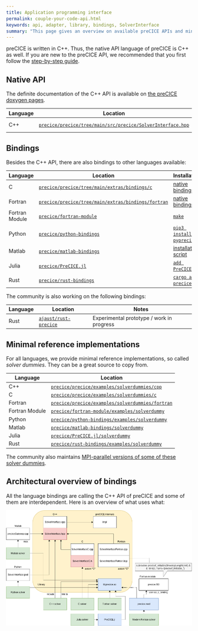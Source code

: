 ```yaml
---
title: Application programming interface
permalink: couple-your-code-api.html
keywords: api, adapter, library, bindings, SolverInterface
summary: "This page gives an overview on available preCICE APIs and minimal reference implementations."
---
```


preCICE is written in C++. Thus, the native API language of preCICE is C++ as well. If you are new to the preCICE API, we recommended that you first follow the [step-by-step guide](couple-your-code-preparing-your-solver.html).

## Native API

The definite documentation of the C++ API is available on [the preCICE doxygen pages](https://precice.org/doxygen/main/classprecice_1_1SolverInterface.html).

| Language       | Location                                                                                    | Installation                                                                  |
|----------------|---------------------------------------------------------------------------------------------|-------------------------------------------------------------------------------|
| C++            | [`precice/precice/tree/main/src/precice/SolverInterface.hpp`](https://github.com/precice/precice/tree/main/src/precice/SolverInterface.hpp)       | Automatically included                                          |

## Bindings

Besides the C++ API, there are also bindings to other languages available:

| Language       | Location                                                                                    | Installation                                                                  |
|----------------|---------------------------------------------------------------------------------------------|-------------------------------------------------------------------------------|
| C              | [`precice/precice/tree/main/extras/bindings/c`](https://github.com/precice/precice/tree/main/extras/bindings/c)       | [native bindings](installation-source-advanced.html#disabling-native-bindings)|
| Fortran        | [`precice/precice/tree/main/extras/bindings/fortran`](https://github.com/precice/precice/tree/main/extras/bindings/fortran) | [native bindings](installation-source-advanced.html#disabling-native-bindings)|
| Fortran Module | [`precice/fortran-module`](https://github.com/precice/fortran-module)                       | [`make`](installation-bindings-fortran.html)                                  |
| Python         | [`precice/python-bindings`](https://github.com/precice/python-bindings)                     | [`pip3 install pyprecice`](installation-bindings-python.html)                 |
| Matlab         | [`precice/matlab-bindings`](https://github.com/precice/matlab-bindings)                     | [installation script](installation-bindings-matlab.html)                      |
| Julia          | [`precice/PreCICE.jl`](https://github.com/precice/PreCICE.jl)                               | [`add PreCICE`](installation-bindings-julia.html)                     |
| Rust           | [`precice/rust-bindings`](https://github.com/precice/rust-bindings)                         | [`cargo add precice`](installation-bindings-rust.html)                        |

The community is also working on the following bindings:

| Language       | Location                                                                                    | Notes                                                                  |
|----------------|---------------------------------------------------------------------------------------------|-------------------------------------------------------------------------------|
| Rust           | [`ajaust/rust-precice`](https://github.com/ajaust/rust-precice)                             | Experimental prototype / work in progress

## Minimal reference implementations

For all languages, we provide minimal reference implementations, so called _solver dummies_. They can be a great source to copy from.

| Language       | Location                                                                                                                          |
|----------------|-----------------------------------------------------------------------------------------------------------------------------------|
| C++            | [`precice/precice/examples/solverdummies/cpp`](https://github.com/precice/precice/tree/main/examples/solverdummies/cpp)         |
| C              | [`precice/precice/examples/solverdummies/c`](https://github.com/precice/precice/tree/main/examples/solverdummies/c)             |
| Fortran        | [`precice/precice/examples/solverdummies/fortran`](https://github.com/precice/precice/tree/main/examples/solverdummies/fortran) |
| Fortran Module | [`precice/fortran-module/examples/solverdummy`](https://github.com/precice/fortran-module/tree/master/examples/solverdummy)       |
| Python         | [`precice/python-bindings/examples/solverdummy`](https://github.com/precice/python-bindings/tree/master/examples/solverdummy)     |
| Matlab         | [`precice/matlab-bindings/solverdummy`](https://github.com/precice/matlab-bindings/tree/master/solverdummy)                       |
| Julia          | [`precice/PreCICE.jl/solverdummy`](https://github.com/precice/PreCICE.jl/tree/main/solverdummy)                                   |
| Rust           | [`precice/rust-bindings/examples/solverdummy`](https://github.com/precice/rust-bindings/tree/main/examples/solverdummy)           |

The community also maintains [MPI-parallel versions of some of these solver dummies](https://github.com/ajaust/precice-parallel-solverdummies).

## Architectural overview of bindings

All the language bindings are calling the C++ API of preCICE and some of them are interdependent. Here is an overview of what uses what:

![Architectural overview of bindings](images/docs/Bindings.png)
